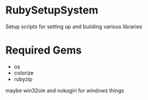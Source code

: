 # RubySetupSystem
Setup scripts for setting up and building various libraries


Required Gems
=============

- os
- colorize
- rubyzip

maybe win32ole and nokogiri for windows things

